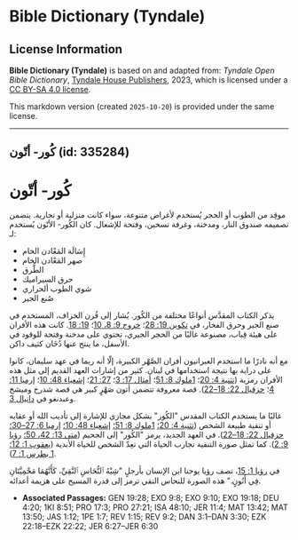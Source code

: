 # Bible Dictionary (Tyndale)

## License Information

**Bible Dictionary (Tyndale)** is based on and adapted from: _Tyndale Open Bible Dictionary_, [Tyndale House Publishers](https://tyndaleopenresources.com/), 2023, which is licensed under a [CC BY-SA 4.0 license](https://creativecommons.org/licenses/by-sa/4.0/legalcode.en).

This markdown version (created `2025-10-20`) is provided under the same license.



--------------------------------

## كُور- أتّون (id: 335284)

كُور\- أتّون
============

موقِد من الطوب أو الحجر يُستخدم لأغراض متنوعة، سواء كانت منزلية أو تجارية. يتضمن تصميمه صندوق النار، ومدخنة، وغرفة تسخين، وفتحة للإشعال. كان الكُور\- الأتّون يُستخدم لـ:

* إِسَالَة المَعْادن الخام
* صهر المَعْادن الخام
* الطَّرق
* حرق السيراميك
* شوي الطوب ألحراري
* صُنع الجير

يذكر الكتاب المقدَّس أنواعًا مختلفة من الكُور. يُشار إلى فُرن الخزاف، المستخدم في صنع الجير وحرق الفخار، في [تكوين 19: 28](https://ref.ly/Gen19:28)؛ [خروج 9: 8، 10](https://ref.ly/Exod9:8)؛ [19: 18](https://ref.ly/Exod19:18). كانت هذه الأفران على هيئة قِباب، مصنوعة غالبًا من الحجر الجيري، تحتوي على مدخنة وفتحة للوقود في الأسفل، ما ينتج عنها دُخَان كثيف داكن.

مع أنه نادرًا ما استخدم العبرانيون أفران الصَّهْر الكبيرة، إلّا أنه ربما في عهد سليمان، كانوا على دراية بها نتيجة استخدامها في لبنان. كثير من إشارات العهد القديم إلى مثل هذه الأفران رمزية ([تثنية 4: 20](https://ref.ly/Deut4:20)؛ [1ملوك 8: 51](https://ref.ly/1Kgs8:51)؛ [أمثال 17: 3](https://ref.ly/Prov17:3)؛ [27: 21](https://ref.ly/Prov27:21)؛ [إشعياء 48: 10](https://ref.ly/Isa48:10)؛ [إرميا 11: 4](https://ref.ly/Jer11:4)؛ [حزقيال 22: 18–22](https://ref.ly/Ezek22:18-Ezek22:22)). قصة معروفة تتضمن أتون صَهْرٍ كبير هي قصة شدرخ وميشخ وعبدنغو في [دانيال 3](https://ref.ly/Dan3:1-Dan3:30).

غالبًا ما يستخدم الكتاب المقدس "الكُور" بشكل مجازي للإشارة إلى تأديب الله أو عقابه أو تنقية طبيعة الشخص ([تثنية 4: 20؛](https://ref.ly/Deut4:20) [1ملوك 8: 51؛](https://ref.ly/1Kgs8:51) [إشعياء 48: 10؛](https://ref.ly/Isa48:10) [إرميا 6: 27–30؛](https://ref.ly/Jer6:27-Jer6:30) [حزقيال 22: 18–22](https://ref.ly/Ezek22:18-Ezek22:22)). في العهد الجديد، يرمز "الكُور" إلى الجحيم ([متى 13: 42، 50؛](https://ref.ly/Matt13:42) [رؤيا 9: 2](https://ref.ly/Rev9:2)). كما تمثل صورة التنقية تجارب الحياة التي تعِدّ الشخص للحياة الأبدية ([يعقوب 1: 12؛](https://ref.ly/Jas1:12) [1 بطرس 1: 7](https://ref.ly/1Pet1:7)).

في [رؤيا 1: 15](https://ref.ly/Rev1:15)، تصف رؤيا يوحنا ابن الإنسان بأرجلٍ "شِبْهُ ٱلنُّحَاسِ ٱلنَّقِيِّ، كَأَنَّهُمَا مَحْمِيَّتَانِ فِي أَتُونٍ." هذه الصورة للنحاس النقي ترمز إلى قدرة المسيح على هزيمة أعدائه.

* **Associated Passages:** GEN 19:28; EXO 9:8; EXO 9:10; EXO 19:18; DEU 4:20; 1KI 8:51; PRO 17:3; PRO 27:21; ISA 48:10; JER 11:4; MAT 13:42; MAT 13:50; JAS 1:12; 1PE 1:7; REV 1:15; REV 9:2; DAN 3:1–DAN 3:30; EZK 22:18–EZK 22:22; JER 6:27–JER 6:30

